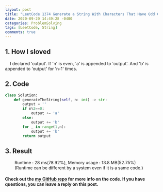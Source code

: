 ```yaml
---
layout: post
title: "LeetCode 1374 Generate a String With Characters That Have Odd Counts.py"
date: 2020-09-20 14:49:28 -0400
categories: ProblemSolving
tags: [LeetCode, String]
comments: true
---
```


## 1. How I sloved
&nbsp;&nbsp;&nbsp;&nbsp;I declared 'output'. If 'n' is even, 'a' is appended to 'output'. And 'b' is appended to 'output' for 'n-1' times.

## 2. Code
```python
class Solution:
    def generateTheString(self, n: int) -> str:
        output = ''
        if n%2==0:
            output += 'a'
        else:
            output += 'b'
        for _ in range(1,n):
            output += 'b'
        return output
```

## 3. Result
&nbsp;&nbsp;&nbsp;&nbsp;&nbsp;&nbsp;&nbsp;&nbsp;Runtime : 28 ms(78.92%), Memory usage : 13.8 MB(52.75%)  
&nbsp;&nbsp;&nbsp;&nbsp;&nbsp;&nbsp;&nbsp;&nbsp;(Runtime can be different by a system even if it is a same code.)

#### Check out the [my GitHub repo][hyuk-gh] for more info on the code. If you have questions, you can leave a reply on this post.

[hyuk-gh]:   https://github.com/dlgur1994/StudyAlgorithms
